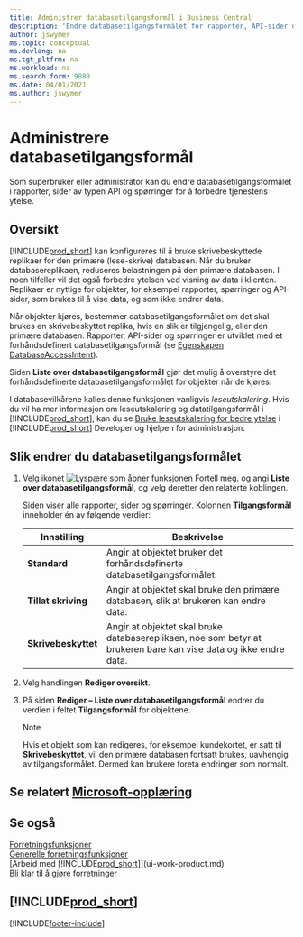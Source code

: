 ```yaml
---
title: Administrer databasetilgangsformål i Business Central
description: 'Endre databasetilgangsformålet for rapporter, API-sider og spørringer.'
author: jswymer
ms.topic: conceptual
ms.devlang: na
ms.tgt_pltfrm: na
ms.workload: na
ms.search.form: 9880
ms.date: 04/01/2021
ms.author: jswymer
---
```

# <a name="managing-database-access-intent" />Administrere databasetilgangsformål

Som superbruker eller administrator kan du endre databasetilgangsformålet i rapporter, sider av typen API og spørringer for å forbedre tjenestens ytelse.

## <a name="overview" />Oversikt

[!INCLUDE[prod_short](includes/prod_short.md)] kan konfigureres til å bruke skrivebeskyttede replikaer for den primære (lese-skrive) databasen. Når du bruker databasereplikaen, reduseres belastningen på den primære databasen. I noen tilfeller vil det også forbedre ytelsen ved visning av data i klienten. Replikaer er nyttige for objekter, for eksempel rapporter, spørringer og API-sider, som brukes til å vise data, og som ikke endrer data.

Når objekter kjøres, bestemmer databasetilgangsformålet om det skal brukes en skrivebeskyttet replika, hvis en slik er tilgjengelig, eller den primære databasen. Rapporter, API-sider og spørringer er utviklet med et forhåndsdefinert databasetilgangsformål (se [Egenskapen DatabaseAccessIntent](/dynamics365/business-central/dev-itpro/developer/properties/devenv-dataaccessintent-property)).

Siden **Liste over databasetilgangsformål** gjør det mulig å overstyre det forhåndsdefinerte databasetilgangsformålet for objekter når de kjøres.

I databasevilkårene kalles denne funksjonen vanligvis *leseutskalering*. Hvis du vil ha mer informasjon om leseutskalering og datatilgangsformål i [!INCLUDE[prod_short](includes/prod_short.md)], kan du se [Bruke leseutskalering for bedre ytelse](/dynamics365/business-central/dev-itpro/administration/database-read-scale-out-overview) i [!INCLUDE[prod_short](includes/prod_short.md)] Developer og hjelpen for administrasjon.

## <a name="to-change-the-database-access-intent" />Slik endrer du databasetilgangsformålet

1. Velg ikonet ![Lyspære som åpner funksjonen Fortell meg.](media/ui-search/search_small.png "Fortell hva du vil gjøre") og angi **Liste over databasetilgangsformål**, og velg deretter den relaterte koblingen.

    Siden viser alle rapporter, sider og spørringer. Kolonnen **Tilgangsformål** inneholder én av følgende verdier:

    |**Innstilling**|**Beskrivelse**|  
    |------------|-------------|  
    |**Standard**|Angir at objektet bruker det forhåndsdefinerte databasetilgangsformålet.|
    |**Tillat skriving**|Angir at objektet skal bruke den primære databasen, slik at brukeren kan endre data.|
    |**Skrivebeskyttet**|Angir at objektet skal bruke databasereplikaen, noe som betyr at brukeren bare kan vise data og ikke endre data.|

2. Velg handlingen **Rediger oversikt**.

3. På siden **Rediger – Liste over databasetilgangsformål** endrer du verdien i feltet **Tilgangsformål** for objektene.

    > [!NOTE]
    > Hvis et objekt som kan redigeres, for eksempel kundekortet, er satt til **Skrivebeskyttet**, vil den primære databasen fortsatt brukes, uavhengig av tilgangsformålet. Dermed kan brukere foreta endringer som normalt.

## <a name="see-related-microsoft-training" />Se relatert [Microsoft-opplæring](/training/paths/deploy-configure-dynamics-365-business-central/)

## <a name="see-also" />Se også
[Forretningsfunksjoner](across-business-functionality.md)  
[Generelle forretningsfunksjoner](ui-across-business-areas.md)  
[Arbeid med [!INCLUDE[prod_short](includes/prod_short.md)]](ui-work-product.md)  
[Bli klar til å gjøre forretninger](ui-get-ready-business.md)    

## [!INCLUDE[prod_short](includes/free_trial_md.md)]


[!INCLUDE[footer-include](includes/footer-banner.md)]
